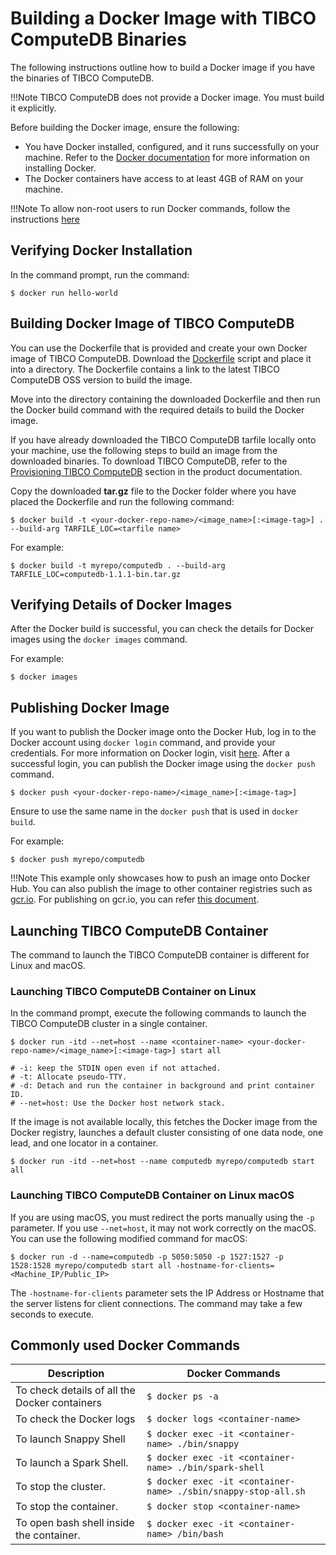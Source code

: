 <a id="getting-started-with-docker-image"></a>
# Building a Docker Image with TIBCO ComputeDB Binaries

The following instructions outline how to build a Docker image if you have the binaries of TIBCO ComputeDB.</br>

!!!Note
	TIBCO ComputeDB does not provide a Docker image. You must build it explicitly.

Before building the Docker image, ensure the following:

*	You have Docker installed, configured, and it runs successfully on your machine. Refer to the [Docker documentation](http://docs.docker.com/installation) for more information on installing Docker.
*	The Docker containers have access to at least 4GB of RAM on your machine.

!!!Note
	To allow non-root users to run Docker commands, follow the instructions [here](https://docs.docker.com/install/linux/linux-postinstall)

## Verifying Docker Installation</br>
In the command prompt, run the command:

```pre
$ docker run hello-world

```

<a id="build-your-docker"></a>
## Building Docker Image of TIBCO ComputeDB</br>

You can use the Dockerfile that is provided and create your own Docker image of TIBCO ComputeDB. Download the [Dockerfile](https://github.com/SnappyDataInc/snappy-cloud-tools/blob/master/docker/Dockerfile) script and place it into a directory. The Dockerfile contains a link to the latest TIBCO ComputeDB OSS version to build the image.

Move into the directory containing the downloaded Dockerfile and then run the Docker build command with the required details to build the Docker image. 

If you have already downloaded the TIBCO ComputeDB tarfile locally onto your machine, use the following steps to build an image from the downloaded binaries. To download TIBCO ComputeDB, refer to the [Provisioning TIBCO ComputeDB](https://snappydatainc.github.io/snappydata/install/) section in the product documentation.

Copy the downloaded **tar.gz** file to the Docker folder where you have placed the Dockerfile and run the following command:

```
$ docker build -t <your-docker-repo-name>/<image_name>[:<image-tag>] . --build-arg TARFILE_LOC=<tarfile name>

```

For example:

```
$ docker build -t myrepo/computedb . --build-arg TARFILE_LOC=computedb-1.1.1-bin.tar.gz
```


## Verifying Details of Docker Images

After the Docker build is successful, you can check the details for Docker images using the `docker images` command.

For example:

```
$ docker images

```

## Publishing Docker Image

If you want to publish the Docker image onto the Docker Hub, log in to the Docker account using `docker login` command, and provide your credentials. For more information on Docker login, visit [here](https://docs.docker.com/engine/reference/commandline/login). After a successful login, you can publish the Docker image using the `docker push` command.

```
$ docker push <your-docker-repo-name>/<image_name>[:<image-tag>]
```
Ensure to use the same name in the `docker push` that is used in `docker build`.

For example:

```
$ docker push myrepo/computedb
```
!!!Note
	This example only showcases how to push an image onto Docker Hub. You can also publish the image to other container registries such as [gcr.io](http://gcr.io). For publishing on gcr.io, you can refer [this document](https://cloud.google.com/container-registry/docs/pushing-and-pulling).

## Launching TIBCO ComputeDB Container

The command to launch the TIBCO ComputeDB container is different for Linux and macOS.

### Launching TIBCO ComputeDB Container on Linux

In the command prompt, execute the following commands to launch the TIBCO ComputeDB cluster in a single container.

```
$ docker run -itd --net=host --name <container-name> <your-docker-repo-name>/<image_name>[:<image-tag>] start all

# -i: keep the STDIN open even if not attached.
# -t: Allocate pseudo-TTY.
# -d: Detach and run the container in background and print container ID.
# --net=host: Use the Docker host network stack.
```

If the image is not available locally, this fetches the Docker image from the Docker registry, launches a default cluster consisting of one data node, one lead, and one locator in a container.

```
$ docker run -itd --net=host --name computedb myrepo/computedb start all

```

### Launching TIBCO ComputeDB Container on Linux macOS

If you are using macOS, you must redirect the ports manually using the `-p` parameter. If you use `--net=host`, it may not work correctly on the macOS. You can use the following modified command for macOS:

```
$ docker run -d --name=computedb -p 5050:5050 -p 1527:1527 -p 1528:1528 myrepo/computedb start all -hostname-for-clients=<Machine_IP/Public_IP>
```

The `-hostname-for-clients` parameter sets the IP Address or Hostname that the server listens for client connections. The command may take a few seconds to execute.


## Commonly used Docker Commands

| Description| Docker Commands |
|--------|--------|
|      To check details of all the Docker containers  |     `$ docker ps -a `  |
|      To check the Docker logs  |     `$ docker logs <container-name>`   |
|      To launch Snappy Shell  |     `$ docker exec -it <container-name> ./bin/snappy`   |
|     To launch a Spark Shell.|     `$ docker exec -it <container-name> ./bin/spark-shell `  |
|      To stop the cluster.  |     `$ docker exec -it <container-name> ./sbin/snappy-stop-all.sh `  |
|      To stop the container.  |     `$ docker stop <container-name> ` |
|      To open bash shell inside the container. |     `$ docker exec -it <container-name> /bin/bash`  |
